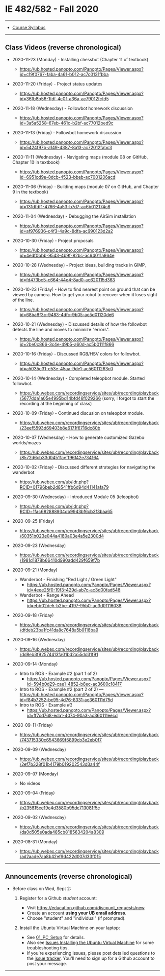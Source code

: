 # IE 482/582 - Fall 2020

---

- [Course Syllabus](IE_482-582_Syllabus_Fall_2020.pdf)

--- 

## Class Videos (reverse chronological)

- 2020-11-23 (Monday) - Installing chessbot (Chapter 11 of textbook)
    - https://ub.hosted.panopto.com/Panopto/Pages/Viewer.aspx?id=c19f0767-faba-4a61-b012-ac7c0131fbba 
    
- 2020-11-20 (Friday) - Project status updates
    - https://ub.hosted.panopto.com/Panopto/Pages/Viewer.aspx?id=36fb8b56-1fdf-4c0f-a36a-ac79012fcfd5 
    
- 2020-11-18 (Wednesday) - Followbot homework discussion
    - https://ub.hosted.panopto.com/Panopto/Pages/Viewer.aspx?id=3a5a5258-67eb-461c-b2bf-ac77012bed9c 
    
- 2020-11-13 (Friday) - Followbot homework discussion
    - https://ub.hosted.panopto.com/Panopto/Pages/Viewer.aspx?id=5424f97b-a149-4387-8a13-ac72012fabc3 
    
- 2020-11-11 (Wednesday) - Navigating maps (module 08 on GitHub, Chapter 10 in textbook)
    - https://ub.hosted.panopto.com/Panopto/Pages/Viewer.aspx?id=6951cd9e-8dcb-4523-bbeb-ac7001206acd 
    
- 2020-11-06 (Friday) - Building maps (module 07 on GitHub, and Chapter 9 in the textbook)
    - https://ub.hosted.panopto.com/Panopto/Pages/Viewer.aspx?id=131dfdf1-4766-4a53-b7d7-ac6b012174c8 
    
- 2020-11-04 (Wednesday) - Debugging the AirSim installation
    - https://ub.hosted.panopto.com/Panopto/Pages/Viewer.aspx?id=af976936-c4f3-4a9c-8dfa-ac690123d2a2 
    
- 2020-10-30 (Friday) - Project proposals
    - https://ub.hosted.panopto.com/Panopto/Pages/Viewer.aspx?id=4edf0bbb-9543-4b9f-82bc-ac64011a864e 
    
- 2020-10-28 (Wednesday) - Project ideas, building tracks in GIMP, 
    - https://ub.hosted.panopto.com/Panopto/Pages/Viewer.aspx?id=fd473bc5-c664-44e4-8ad0-ac620115d363 

- 2020-10-23 (Friday) - How to find nearest point on ground that can be viewed by camera.  How to get your robot to recover when it loses sight of the line.
    - https://ub.hosted.panopto.com/Panopto/Pages/Viewer.aspx?id=68ba8f3c-9483-4dfc-9b05-ac5d01120de6

- 2020-10-21 (Wednesday) - Discussed details of how the followbot detects the line and moves to minimize "errors".
    - https://ub.hosted.panopto.com/Panopto/Pages/Viewer.aspx?id=2be0c866-3c4e-49b5-a60d-ac5b0111f866 
    
- 2020-10-16 (Friday) - Discussed RGB/HSV colors for followbot.
    - https://ub.hosted.panopto.com/Panopto/Pages/Viewer.aspx?id=a5035c31-e53e-45aa-9de1-ac56011263c0 
    
- 2020-10-14 (Wednesday) - Completed teleopbot module.  Started followbot.
    - https://ub.webex.com/recordingservice/sites/ub/recording/playback/5677dda1a05e4995bd14bfd46f029266 (sorry, I forgot to start the recording at the beginning of class)

- 2020-10-09 (Friday) - Continued discusion on teleopbot module.
    - https://ub.webex.com/recordingservice/sites/ub/recording/playback/23eef5593d69403b8e6171f6716dc80b

- 2020-10-07 (Wednesday) - How to generate customized Gazebo worlds/mazes
    - https://ub.webex.com/recordingservice/sites/ub/recording/playback/8572d6cb33d04511aeff96f42e734164

- 2020-10-02 (Friday) - Discussed different strategies for navigating the wanderbot
    - https://ub.webex.com/ub/ldr.php?RCID=01796beb2d8541ffb6d94d41141afa79

- 2020-09-30 (Wednesday) - Introduced Module 05 (teleopbot)
    - https://ub.webex.com/ub/ldr.php?RCID=1fac682888934db9943bf6cb3f3baa65
    
- 2020-09-25 (Friday)
    - https://ub.webex.com/recordingservice/sites/ub/recording/playback/60351b023e044a4180a03e4a5e2300d4

- 2020-09-23 (Wednesday)
    - https://ub.webex.com/recordingservice/sites/ub/recording/playback/1981d1878b66410d990add429f659f7b

- 2020-09-21 (Monday)
    - Wanderbot - Finishing "Red Light / Green Light" 
        - https://ub.hosted.panopto.com/Panopto/Pages/Viewer.aspx?id=4eee25f0-19f3-429d-ab7c-ac3d00fad548
    - Wanderbot - Range Ahead 
        - https://ub.hosted.panopto.com/Panopto/Pages/Viewer.aspx?id=ebb02de5-b2be-4197-95b0-ac3d01116038

- 2020-09-18 (Friday)
    - https://ub.webex.com/recordingservice/sites/ub/recording/playback/dfdeb23ba1fc41da8c7648a5b0118ba9

- 2020-09-16 (Wednesday)
    - https://ub.webex.com/recordingservice/sites/ub/recording/playback/dd8eb3f92574413fa01bd2a55dd31f91

- 2020-09-14 (Monday)
    - Intro to ROS - Example #2 (part 1 of 2)
        - https://ub.hosted.panopto.com/Panopto/Pages/Viewer.aspx?id=594b0d29-cae1-4852-b8ec-ac3600c18417 
    - Intro to ROS - Example #2 (part 2 of 2)
        — https://ub.hosted.panopto.com/Panopto/Pages/Viewer.aspx?id=f84b7252-bc95-4d76-8331-ac360111d75d 
    - Intro to ROS - Example #3
        - https://ub.hosted.panopto.com/Panopto/Pages/Viewer.aspx?id=ff7cd768-eda1-4074-90a3-ac360111eecd 

- 2020-09-11 (Friday)
    - https://ub.webex.com/recordingservice/sites/ub/recording/playback/743715330c6543669f5899cb3e2eb0f7

- 2020-09-09 (Wednesday)
    - https://ub.webex.com/recordingservice/sites/ub/recording/playback/2ef7b328f01b4179b019202543d3a44f

- 2020-09-07 (Monday)
    - No videos
    
- 2020-09-04 (Friday)
    - https://ub.webex.com/recordingservice/sites/ub/recording/playback/b235815ce19e4d3580b95dc713081f5c

- 2020-09-02 (Wednesday)
    - https://ub.webex.com/recordingservice/sites/ub/recording/playback/da0d505e0ada485cb8185634204a8309

- 2020-08-31 (Monday)
    - https://ub.webex.com/recordingservice/sites/ub/recording/playback/ad2aade7aa8b42ef9d422d007d33f015

---

## Announcements (reverse chronological)

- Before class on Wed, Sept 2:
	1. Register for a Github *student* account:
	    - Visit https://education.github.com/discount_requests/new
	    - Create an account **using your UB email address**.  
	    - Choose "student" and "individual" (if prompted). 

	2. Install the Ubuntu Virtual Machine on your laptop:  
        - See [01_PC_Setup](01_PC_Setup/README.md) for details.
        - Also see [Issues Installing the Ubuntu Virtual Machine](https://github.com/IE-482-582/fall2020/issues/1) for some troubleshooting tips.
        - If you're experiencing issues, please post detailed questions to the [issue tracker](https://github.com/IE-482-582/fall2020/issues).  You'll need to sign up for a Github account to post your message.

---      




